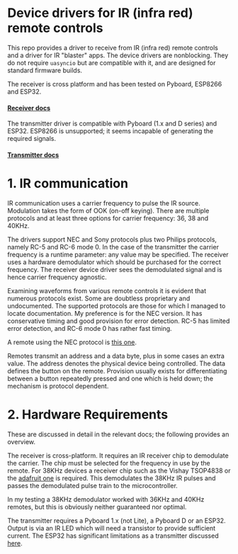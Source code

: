 # Device drivers for IR (infra red) remote controls

This repo provides a driver to receive from IR (infra red) remote controls and
a driver for IR "blaster" apps. The device drivers are nonblocking. They do not
require `uasyncio` but are compatible with it, and are designed for standard
firmware builds.

The receiver is cross platform and has been tested on Pyboard, ESP8266 and
ESP32.

#### [Receiver docs](./RECEIVER.md)

The transmitter driver is compatible with Pyboard (1.x and D series) and ESP32.
ESP8266 is unsupported; it seems incapable of generating the required signals.

#### [Transmitter docs](./TRANSMITTER.md)

# 1. IR communication

IR communication uses a carrier frequency to pulse the IR source. Modulation
takes the form of OOK (on-off keying). There are multiple protocols and at
least three options for carrier frequency: 36, 38 and 40KHz.

The drivers support NEC and Sony protocols plus two Philips protocols, namely
RC-5 and RC-6 mode 0. In the case of the transmitter the carrier frequency is a
runtime parameter: any value may be specified. The receiver uses a hardware
demodulator which should be purchased for the correct frequency. The receiver
device driver sees the demodulated signal and is hence carrier frequency
agnostic.

Examining waveforms from various remote controls it is evident that numerous
protocols exist. Some are doubtless proprietary and undocumented. The supported
protocols are those for which I managed to locate documentation. My preference
is for the NEC version. It has conservative timing and good provision for error
detection. RC-5 has limited error detection, and RC-6 mode 0 has rather fast
timing.

A remote using the NEC protocol is [this one](https://www.adafruit.com/products/389).

Remotes transmit an address and a data byte, plus in some cases an extra value.
The address denotes the physical device being controlled. The data defines the
button on the remote. Provision usually exists for differentiating between a
button repeatedly pressed and one which is held down; the mechanism is protocol
dependent.

# 2. Hardware Requirements

These are discussed in detail in the relevant docs; the following provides an
overview.

The receiver is cross-platform. It requires an IR receiver chip to demodulate
the carrier. The chip must be selected for the frequency in use by the remote.
For 38KHz devices a receiver chip such as the Vishay TSOP4838 or the
[adafruit one](https://www.adafruit.com/products/157) is required. This
demodulates the 38KHz IR pulses and passes the demodulated pulse train to the
microcontroller.

In my testing a 38KHz demodulator worked with 36KHz and 40KHz remotes, but this
is obviously neither guaranteed nor optimal.

The transmitter requires a Pyboard 1.x (not Lite), a Pyboard D or an ESP32.
Output is via an IR LED which will need a transistor to provide sufficient
current. The ESP32 has significant limitations as a transmitter discussed
[here](./TRANSMITTER.md#52-esp32).
